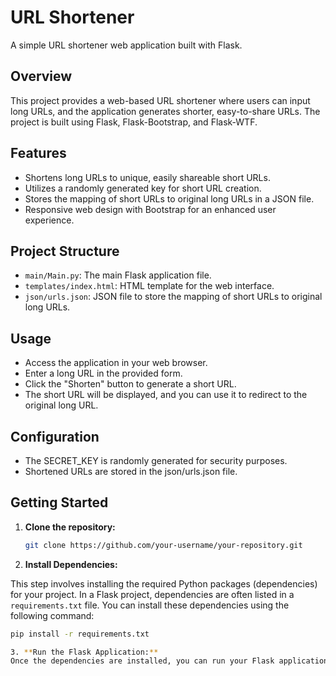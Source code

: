 # URL Shortener

A simple URL shortener web application built with Flask.

## Overview

This project provides a web-based URL shortener where users can input long URLs, and the application generates shorter, easy-to-share URLs. The project is built using Flask, Flask-Bootstrap, and Flask-WTF.

## Features

- Shortens long URLs to unique, easily shareable short URLs.
- Utilizes a randomly generated key for short URL creation.
- Stores the mapping of short URLs to original long URLs in a JSON file.
- Responsive web design with Bootstrap for an enhanced user experience.

## Project Structure

- `main/Main.py`: The main Flask application file.
- `templates/index.html`: HTML template for the web interface.
- `json/urls.json`: JSON file to store the mapping of short URLs to original long URLs.

## Usage

- Access the application in your web browser.
- Enter a long URL in the provided form.
- Click the "Shorten" button to generate a short URL.
- The short URL will be displayed, and you can use it to redirect to the original long URL.

## Configuration

- The SECRET_KEY is randomly generated for security purposes.
- Shortened URLs are stored in the json/urls.json file.


## Getting Started

1. **Clone the repository:**

   ```bash
   git clone https://github.com/your-username/your-repository.git

2. **Install Dependencies:**

This step involves installing the required Python packages (dependencies) for your project. In a Flask project, dependencies are often listed in a `requirements.txt` file. You can install these dependencies using the following command:

   ```bash
   pip install -r requirements.txt

3. **Run the Flask Application:**
Once the dependencies are installed, you can run your Flask application using the following command:
